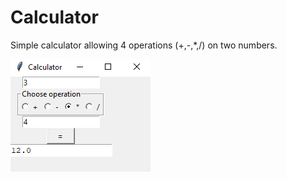 # Calculator

Simple calculator allowing 4 operations (+,-,*,/) on two numbers.

![screen](../readme_screens/calculator.png)